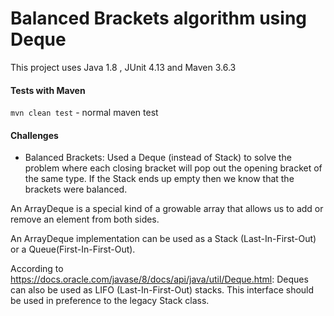 # Balanced Brackets algorithm using Deque

This project uses Java 1.8 , JUnit 4.13 and Maven 3.6.3

#### Tests with Maven
```mvn clean test``` - normal maven test  

#### Challenges

* Balanced Brackets: Used a Deque (instead of Stack) to solve the problem where each closing bracket will pop out the opening bracket of the same type. If the Stack ends up empty then we know that the brackets were balanced.

An ArrayDeque is a special kind of a growable array that allows us to add or remove an element from both sides.

An ArrayDeque implementation can be used as a Stack (Last-In-First-Out) or a Queue(First-In-First-Out).

According to https://docs.oracle.com/javase/8/docs/api/java/util/Deque.html: Deques can also be used as LIFO (Last-In-First-Out) stacks. This interface should be used in preference to the legacy Stack class.
